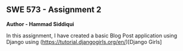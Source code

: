 ## SWE 573 - Assignment 2

**Author - Hammad Siddiqui**

In this assignment, I have created a basic Blog Post application using Django using (https://tutorial.djangogirls.org/en/)[Django Girls]

